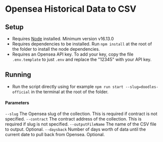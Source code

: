 # Opensea Historical Data to CSV

## Setup

- Requires [Node](https://nodejs.org/en/download/) installed. Minimum version v16.13.0
- Requires dependencies to be installed. Run `npm install` at the root of the folder to install the node dependencies.
- Requires an Opensea API key. To add your key, copy the file `.env.template` to just `.env` and replace the "12345" with your API key.

## Running

- Run the script directly using for example `npm run start --slug=doodles-official` in the terminal at the root of the folder.

#### Parameters

`--slug` The Opensea slug of the collection. This is required if contract is not specified.
`--contract` The contract address of the collection. This is required if slug is not specified.
`--outputFileName` The name of the CSV file to output. Optional.
`--daysback` Number of days worth of data until the current date to pull back from Opensea. Optional.
